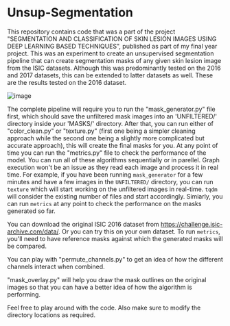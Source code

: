 # Unsup-Segmentation

This repository contains code that was a part of the project "SEGMENTATION AND CLASSIFICATION OF SKIN LESION IMAGES USING DEEP LEARNING BASED TECHNIQUES", published as part of my final year project. This was an experiment to create an unsupervised segmentation pipeline that can create segmentation masks of any given skin lesion image from the ISIC datasets. Although this was predominantly tested on the 2016 and 2017 datasets, this can be extended to latter datasets as well. These are the results tested on the 2016 dataset.

![image](https://github.com/DevBhuyan/Unsup-Segmentation/assets/55915667/7f81729b-cd6f-45c8-a387-ce8cd9846ea4)

The complete pipeline will require you to run the "mask_generator.py" file first, which should save the unfiltered mask images into an 'UNFILTERED/' directory inside your 'MASKS/' directory. After that, you can run either of "color_clean.py" or "texture.py" (first one being a simpler cleaning approach while the second one being a slightly more complicated but accurate approach), this will create the final masks for you. At any point of time you can run the "metrics.py" file to check the performance of the model. You can run all of these algorithms sequentially or in parellel. Graph execution won't be an issue as they read each image and process it in real time. For example, if you have been running `mask_generator` for a few minutes and have a few images in the `UNFILTERED/` directory, you can run `texture` which will start working on the unfiltered images in real-time. `tqdm` will consider the existing number of files and start accordingly. Simiarly, you can run `metrics` at any point to check the performance on the masks generated so far.

You can download the original ISIC 2016 dataset from https://challenge.isic-archive.com/data/. Or you can try this on your own dataset. To run `metrics`, you'll need to have reference masks against which the generated masks will be compared.

You can play with "permute_channels.py" to get an idea of how the different channels interact when combined. 

"mask_overlay.py" will help you draw the mask outlines on the original images so that you can have a better idea of how the algorithm is performing.

Feel free to play around with the code. Also make sure to modify the directory locations as required.
